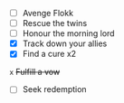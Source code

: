 - [ ] Avenge Flokk
- [ ] Rescue the twins
- [ ] Honour the morning lord
- [x] Track down your allies
- [x] Find a cure x2

`x`  ~~Fulfill a vow~~  
- [ ] Seek redemption
